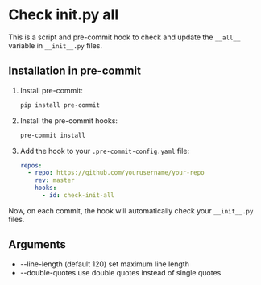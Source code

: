 # Check __init__.py __all__

This is a script and pre-commit hook to check and update the `__all__` variable in `__init__.py` files.

## Installation in pre-commit

1. Install pre-commit:

   ```bash
   pip install pre-commit
   ```

2. Install the pre-commit hooks:

   ```bash
   pre-commit install
   ```

3. Add the hook to your `.pre-commit-config.yaml` file:

   ```yaml
   repos:
     - repo: https://github.com/yourusername/your-repo
       rev: master
       hooks:
         - id: check-init-all
   ```

Now, on each commit, the hook will automatically check your `__init__.py` files.

## Arguments

- --line-length (default 120)
    set maximum line length
- --double-quotes
    use double quotes instead of single quotes
